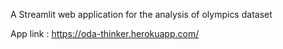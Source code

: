 A Streamlit web application for the analysis of olympics dataset

App link : https://oda-thinker.herokuapp.com/

